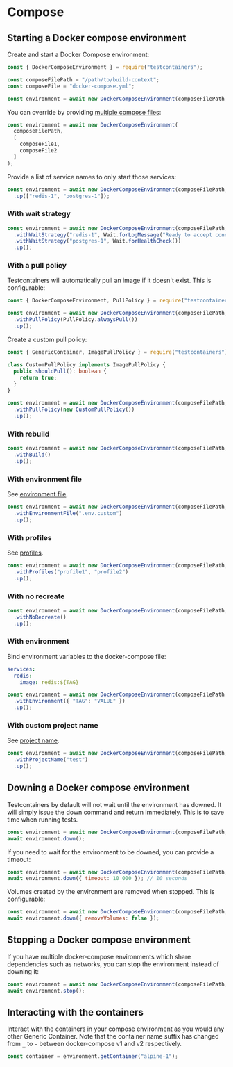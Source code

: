 # Compose

## Starting a Docker compose environment

Create and start a Docker Compose environment:

```javascript
const { DockerComposeEnvironment } = require("testcontainers");

const composeFilePath = "/path/to/build-context";
const composeFile = "docker-compose.yml";

const environment = await new DockerComposeEnvironment(composeFilePath, composeFile).up();
```

You can override by providing [multiple compose files](https://docs.docker.com/compose/extends/#multiple-compose-files):

```javascript
const environment = await new DockerComposeEnvironment(
  composeFilePath, 
  [
    composeFile1, 
    composeFile2
  ]
);
```

Provide a list of service names to only start those services:

```javascript
const environment = await new DockerComposeEnvironment(composeFilePath, composeFile)
  .up(["redis-1", "postgres-1"]);
```

### With wait strategy

```javascript
const environment = await new DockerComposeEnvironment(composeFilePath, composeFile)
  .withWaitStrategy("redis-1", Wait.forLogMessage("Ready to accept connections"))
  .withWaitStrategy("postgres-1", Wait.forHealthCheck())
  .up();
```

### With a pull policy

Testcontainers will automatically pull an image if it doesn't exist. This is configurable:

```javascript
const { DockerComposeEnvironment, PullPolicy } = require("testcontainers");

const environment = await new DockerComposeEnvironment(composeFilePath, composeFile)
  .withPullPolicy(PullPolicy.alwaysPull())
  .up();
```

Create a custom pull policy:

```typescript
const { GenericContainer, ImagePullPolicy } = require("testcontainers");

class CustomPullPolicy implements ImagePullPolicy {
  public shouldPull(): boolean {
    return true;
  }
}

const environment = await new DockerComposeEnvironment(composeFilePath, composeFile)
  .withPullPolicy(new CustomPullPolicy())
  .up();
```

### With rebuild

```javascript
const environment = await new DockerComposeEnvironment(composeFilePath, composeFile)
  .withBuild()
  .up();
```

### With environment file

See [environment file](https://docs.docker.com/compose/environment-variables/#using-the---env-file--option).

```javascript
const environment = await new DockerComposeEnvironment(composeFilePath, composeFile)
  .withEnvironmentFile(".env.custom")
  .up();
```

### With profiles

See [profiles](https://docs.docker.com/compose/profiles/).

```javascript
const environment = await new DockerComposeEnvironment(composeFilePath, composeFile)
  .withProfiles("profile1", "profile2")
  .up();
```

### With no recreate

```javascript
const environment = await new DockerComposeEnvironment(composeFilePath, composeFile)
  .withNoRecreate()
  .up();
```

### With environment

Bind environment variables to the docker-compose file:

```yaml
services:
  redis:
    image: redis:${TAG}
```

```javascript
const environment = await new DockerComposeEnvironment(composeFilePath, composeFile)
  .withEnvironment({ "TAG": "VALUE" })
  .up();
```

### With custom project name

See [project name](https://docs.docker.com/compose/project-name/).

```javascript
const environment = await new DockerComposeEnvironment(composeFilePath, composeFile)
  .withProjectName("test")
  .up();
```

## Downing a Docker compose environment

Testcontainers by default will not wait until the environment has downed. It will simply issue the down command and return immediately. This is to save time when running tests.

```javascript
const environment = await new DockerComposeEnvironment(composeFilePath, composeFile).up();
await environment.down();
```

If you need to wait for the environment to be downed, you can provide a timeout:

```javascript
const environment = await new DockerComposeEnvironment(composeFilePath, composeFile).up();
await environment.down({ timeout: 10_000 }); // 10 seconds
```

Volumes created by the environment are removed when stopped. This is configurable:

```javascript
const environment = await new DockerComposeEnvironment(composeFilePath, composeFile).up();
await environment.down({ removeVolumes: false });
```

## Stopping a Docker compose environment

If you have multiple docker-compose environments which share dependencies such as networks, you can stop the environment instead of downing it:

```javascript
const environment = await new DockerComposeEnvironment(composeFilePath, composeFile).up();
await environment.stop();
```

## Interacting with the containers

Interact with the containers in your compose environment as you would any other Generic Container. Note that the container name suffix has changed from `_` to `-` between docker-compose v1 and v2 respectively.

```javascript
const container = environment.getContainer("alpine-1");
```
